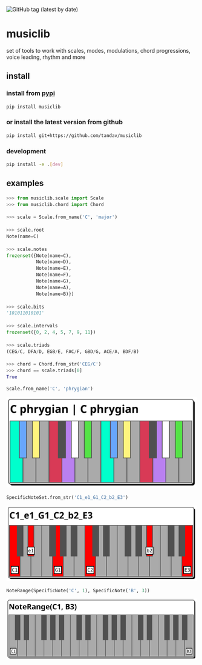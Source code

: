 ![GitHub tag (latest by date)](https://img.shields.io/github/v/tag/tandav/musiclib)

# musiclib
set of tools to work with scales, modes, modulations, chord progressions, voice leading, rhythm and more

## install
### install from [pypi](https://pypi.org/project/musiclib/)
```sh
pip install musiclib
```

### or install the latest version from github
```sh
pip install git+https://github.com/tandav/musiclib
```

### development
```sh
pip install -e .[dev]
```

## examples

```py
>>> from musiclib.scale import Scale
>>> from musiclib.chord import Chord

>>> scale = Scale.from_name('C', 'major')

>>> scale.root
Note(name=C)

>>> scale.notes
frozenset({Note(name=C),
           Note(name=D),
           Note(name=E),
           Note(name=F),
           Note(name=G),
           Note(name=A),
           Note(name=B)})

>>> scale.bits
'101011010101'

>>> scale.intervals
frozenset({0, 2, 4, 5, 7, 9, 11})

>>> scale.triads
(CEG/C, DFA/D, EGB/E, FAC/F, GBD/G, ACE/A, BDF/B)

>>> chord = Chord.from_str('CEG/C')
>>> chord == scale.triads[0]
True
```

```py
Scale.from_name('C', 'phrygian')
```
![](docs/svg_examples/C_phrygian.svg)

```py
SpecificNoteSet.from_str('C1_e1_G1_C2_b2_E3')
```
![](docs/svg_examples/C1_e1_G1_C2_b2_E3.svg)

```py
NoteRange(SpecificNote('C', 1), SpecificNote('B', 3))
```
![](docs/svg_examples/noterange_C1_B3.svg)
